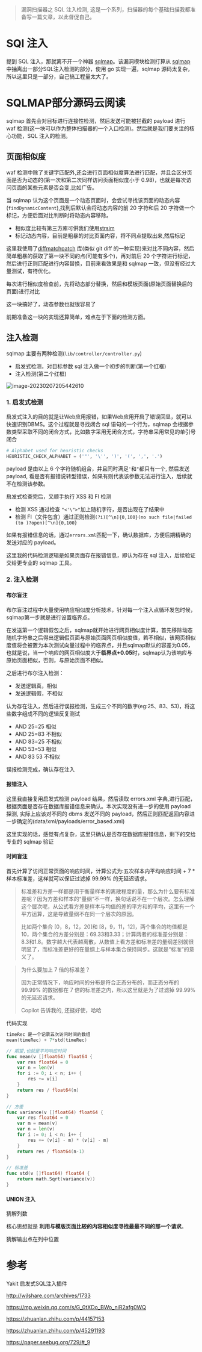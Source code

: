 >   漏洞扫描器之 SQL 注入检测, 这是一个系列，扫描器的每个基础扫描我都准备写一篇文章，以此督促自己。

# SQl 注入

提到 SQL 注入，那就离不开一个神器 [sqlmap](https://github.com/sqlmapproject/sqlmap)。该漏洞模块检测打算从 [sqlmap](https://github.com/sqlmapproject/sqlmap) 中抽离出一部分SQL注入检测的部分，使用 go 实现一遍，sqlmap 源码太复杂，所以这里只是一部分，自己搞工程量太大了。

# SQLMAP部分源码**云**阅读

sqlmap 首先会对目标进行连接性检测，然后发送可能被拦截的 payload 进行 waf 检测(这一块可以作为整体扫描器的一个入口检测)。然后就是我们要关注的核心功能，SQL 注入的检测。

## 页面相似度

waf 检测中除了关键字匹配外,还会进行页面相似度算法进行匹配，并且会区分页面是否为动态的(第一次和第二次同样访问页面相似度小于 0.98)，也就是每次访问页面的某些元素是否会变,比如广告。

当 sqlmap 认为这个页面是一个动态页面时，会尝试寻找该页面的动态内容(`findDynamicContent`),找到后默认会将动态内容的前 20 字符和后 20 字符做一个标记，方便后面对比判断时将动态内容移除。

-   相似度比较有第三方库可供我们使用[strsim](github.com/antlabs/strsim)
-   标记动态内容，目前是粗暴的对比页面内容，将不同点提取出来,然后标记

这里我使用了[diffmatchpatch](github.com/sergi/go-diff/diffmatchpatch) 库(类似 git diff 的一种实现)来对比不同内容，然后简单粗暴的获取了第一块不同的点(可能有多个)，再对前后 20 个字符进行标记，然后进行正则匹配进行内容替换，目前来看效果是和 sqlmap 一致，但没有经过大量测试，有待优化。

每次进行相似度检查前，先将动态部分替换，然后和模板页面(原始页面替换后的页面)进行对比

这一块搞好了，动态参数也就很容易了

前期准备这一块的实现还算简单，难点在于下面的检测方面。

## 注入检测

sqlmap 主要有两种检测(`lib/controller/controller.py`)

-   启发式检测，对目标参数 sql 注入做一个初步的判断(第一个红框)
-   注入检测(第二个红框)

![image-20230207205442610](images/image-20230207205442610.png)

### 1. 启发式检测

启发式注入的目的就是让Web应用报错，如果Web应用开启了错误回显，就可以快速识别DBMS。这个过程就是寻找闭合 sql 语句的一个行为，sqlmap 会根据参数类型采取不同的闭合方式，比如数字采用无闭合方式，字符串采用常见的单引号闭合

```python
# Alphabet used for heuristic checks
HEURISTIC_CHECK_ALPHABET = ('"', '\'', ')', '(', ',', '.')
```

payload 是由以上 6 个字符随机组合，并且同时满足`'`和`"`都只有一个, 然后发送 payload, 看是否有报错说转型错误，如果有则代表该参数无法进行注入，后续就不在检测该参数。

启发式检查完后，又顺手执行 XSS 和 FI 检测

-   检测 XSS 通过检查 `"<'\">"`加上随机字符，是否出现在了结果中
-   检测 FI（文件包含）通过正则检测`(?i)[^\n]{0,100}(no such file|failed (to )?open)[^\n]{0,100}`

如果有报错信息的话，通过`errors.xml`匹配一下，确认数据库，方便后期精确的发送对应的 payload。

这里我的代码检测逻辑是如果页面存在报错信息，即认为存在 sql 注入，后续验证交给更专业的 sqlmap 工具。

### 2. 注入检测

#### 布尔盲注

布尔盲注过程中大量使用响应相似度分析技术，针对每一个注入点循环发包时候，sqlmap第一步就是进行设置临界点。

在发送第一个逻辑假包之后，sqlmap就开始进行网页相似度计算，首先移除动态随机字符串之后得出逻辑假页面与原始页面网页相似度值，若不相似，该网页相似度值将会被置为本次测试向量过程中的临界点，并且sqlmap默认的容差为0.05，也就是说，当一个响应的网页相似度大于**临界点+0.05**时，sqlmap认为该响应与原始页面相似，否则，与原始页面不相似。

之后进行布尔注入检测：

-   发送逻辑真，相似
-   发送逻辑假，不相似

认为存在注入，然后进行误报检测，生成三个不同的数字(eg:25、83、53)，将这些数字组成不同的逻辑反复测试

-   AND 25=25 相似
-   AND 25=83 不相似
-   AND 83=25 不相似
-   AND 53=53 相似
-   AND 83 53 不相似

误报检测完成，确认存在注入


#### 报错注入
这里我直接复用启发式检测 payload 结果，然后读取 errors.xml 字典,进行匹配，根据页面是否存在数据库报错信息来确认。本次实现没有进一步的使用 payload 探测, 实际上应该对不同的 dbms 发送不同的 payload，然后正则匹配返回内容进一步确定的(data/xml/payloads/error_based.xml)

这里实现的话，感觉有点复杂，这里只确认是否存在数据库报错信息，剩下的交给专业的 sqlmap 验证

#### 时间盲注
首先计算了访问正常页面的响应时间，计算公式为:五次样本内平均响应时间 + 7 * 样本标准差，这样就可以保证过滤掉 99.99% 的无延迟请求。

>标准差和方差一样都是用于衡量样本的离散程度的量，那么为什么要有标准差呢？因为方差和样本的“量纲”不一样，换句话说不在一个层次。怎么理解这个层次呢，从公式看方差是样本与均值的差的平方和的平均，这里有一个平方运算，这是导致量纲不在同一个层次的原因。
>
>比如两个集合 [0，8，12，20]和 [8，9，11，12]，两个集合的均值都是10，两个集合的方差分别是：69.33和3.33；计算两者的标准差分别是：8.3和1.8。数字越大代表越离散，从数值上看方差和标准差的量纲差别就很明显了，而标准差更好的在量纲上与样本集合保持同步。这就是“标准”的意义了。

>为什么要加上 7 倍的标准差？
>
>因为正常情况下，响应时间的分布是符合正态分布的，而正态分布的 99.99% 的数据都在 7 倍的标准差之内，所以这里就是为了过滤掉 99.99% 的无延迟请求。
>
>Copilot 告诉我的, 还挺好使，哈哈

代码实现

```go
timeRec 是一个记录五次访问时间的数组
mean(timeRec) + 7*std(timeRec)

// 期望,也就是平均响应时间
func mean(v []float64) float64 {
	var res float64 = 0
	var n = len(v)
	for i := 0; i < n; i++ {
		res += v[i]
	}
	return res / float64(n)
}

// 方差
func variance(v []float64) float64 {
	var res float64 = 0
	var m = mean(v)
	var n = len(v)
	for i := 0; i < n; i++ {
		res += (v[i] - m) * (v[i] - m)
	}
	return res / float64(n-1)
}

// 标准差
func std(v []float64) float64 {
	return math.Sqrt(variance(v))
}
```

#### UNION 注入

猜解列数

核心思想就是 **利用与模版页面比较的内容相似度寻找最最不同的那一个请求**。

猜解输出点在列中位置

# 参考

Yakit 启发式SQL注入插件

http://wjlshare.com/archives/1733

https://mp.weixin.qq.com/s/G_0tXDo_BWo_niR2afg0WQ

https://zhuanlan.zhihu.com/p/44157153

https://zhuanlan.zhihu.com/p/45291193

https://paper.seebug.org/729/#_9